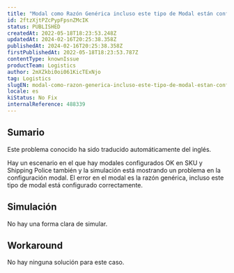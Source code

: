```yaml
---
title: "Modal como Razón Genérica incluso este tipo de Modal están configurados OK"
id: 2ftzXjtPZcPypFpsnZMcIK
status: PUBLISHED
createdAt: 2022-05-18T18:23:53.248Z
updatedAt: 2024-02-16T20:25:38.358Z
publishedAt: 2024-02-16T20:25:38.358Z
firstPublishedAt: 2022-05-18T18:23:53.787Z
contentType: knownIssue
productTeam: Logistics
author: 2mXZkbi0oi061KicTExNjo
tag: Logistics
slugEN: modal-como-razon-generica-incluso-este-tipo-de-modal-estan-configurados-ok
locale: es
kiStatus: No Fix
internalReference: 488339
---
```


## Sumario

<div class="alert alert-info">
  <p>Este problema conocido ha sido traducido automáticamente del inglés.</p>
</div>


Hay un escenario en el que hay modales configurados OK en SKU y Shipping Police también y la simulación está mostrando un problema en la configuración modal.
El error en el modal es la razón genérica, incluso este tipo de modal está configurado correctamente.



## Simulación


No hay una forma clara de simular.



## Workaround


No hay ninguna solución para este caso.

